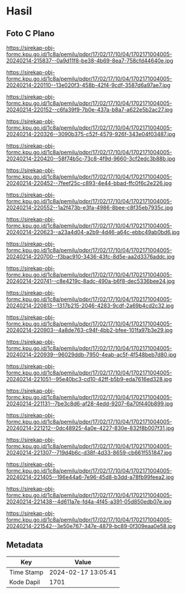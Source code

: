 # Hasil

## Foto C Plano

https://sirekap-obj-formc.kpu.go.id/1c8a/pemilu/pdpr/17/02/17/10/04/1702171004005-20240214-215837--0a9d11f8-be38-4b69-8ea7-758cfd44640e.jpg

https://sirekap-obj-formc.kpu.go.id/1c8a/pemilu/pdpr/17/02/17/10/04/1702171004005-20240214-220110--13e020f3-458b-42f4-9cdf-3587d6a97ae7.jpg

https://sirekap-obj-formc.kpu.go.id/1c8a/pemilu/pdpr/17/02/17/10/04/1702171004005-20240214-220152--c6fa39f9-7b0e-437a-b8a7-a622e5b2ac27.jpg

https://sirekap-obj-formc.kpu.go.id/1c8a/pemilu/pdpr/17/02/17/10/04/1702171004005-20240214-220326--3090b375-c52f-4579-926f-343e04f03487.jpg

https://sirekap-obj-formc.kpu.go.id/1c8a/pemilu/pdpr/17/02/17/10/04/1702171004005-20240214-220420--58f74b5c-73c8-4f9d-9660-3cf2edc3b88b.jpg

https://sirekap-obj-formc.kpu.go.id/1c8a/pemilu/pdpr/17/02/17/10/04/1702171004005-20240214-220452--7feef25c-c893-4e44-bbad-ffc0f6c2e226.jpg

https://sirekap-obj-formc.kpu.go.id/1c8a/pemilu/pdpr/17/02/17/10/04/1702171004005-20240214-220552--1a2f473b-e3fa-4986-8bee-c8f35eb7935c.jpg

https://sirekap-obj-formc.kpu.go.id/1c8a/pemilu/pdpr/17/02/17/10/04/1702171004005-20240214-220623--a23a4d04-a2b9-4d46-a64c-ebbc49ab0bd6.jpg

https://sirekap-obj-formc.kpu.go.id/1c8a/pemilu/pdpr/17/02/17/10/04/1702171004005-20240214-220700--f3bac910-3436-43fc-8d5e-aa2d3376addc.jpg

https://sirekap-obj-formc.kpu.go.id/1c8a/pemilu/pdpr/17/02/17/10/04/1702171004005-20240214-220741--c8e4219c-8adc-490a-b6f8-dec5336bee24.jpg

https://sirekap-obj-formc.kpu.go.id/1c8a/pemilu/pdpr/17/02/17/10/04/1702171004005-20240214-220813--1317b215-2046-4283-9cdf-2a69b4cd2c32.jpg

https://sirekap-obj-formc.kpu.go.id/1c8a/pemilu/pdpr/17/02/17/10/04/1702171004005-20240214-220903--4a8de763-c94f-4bb2-bfee-101fa97b3e29.jpg

https://sirekap-obj-formc.kpu.go.id/1c8a/pemilu/pdpr/17/02/17/10/04/1702171004005-20240214-220939--96029ddb-7950-4eab-ac5f-4f548beb7d80.jpg

https://sirekap-obj-formc.kpu.go.id/1c8a/pemilu/pdpr/17/02/17/10/04/1702171004005-20240214-221051--95e40bc3-cd10-42ff-b5b9-eda7616ed328.jpg

https://sirekap-obj-formc.kpu.go.id/1c8a/pemilu/pdpr/17/02/17/10/04/1702171004005-20240214-221131--7be3c8d6-af28-4edd-9207-6a70f440b899.jpg

https://sirekap-obj-formc.kpu.go.id/1c8a/pemilu/pdpr/17/02/17/10/04/1702171004005-20240214-221212--0dc48925-4a0e-4227-830e-832f8b007f31.jpg

https://sirekap-obj-formc.kpu.go.id/1c8a/pemilu/pdpr/17/02/17/10/04/1702171004005-20240214-221307--719d4b6c-d38f-4d33-8659-cb661f551847.jpg

https://sirekap-obj-formc.kpu.go.id/1c8a/pemilu/pdpr/17/02/17/10/04/1702171004005-20240214-221405--196e44a6-7e96-45d8-b3dd-a78fb99feea2.jpg

https://sirekap-obj-formc.kpu.go.id/1c8a/pemilu/pdpr/17/02/17/10/04/1702171004005-20240214-221438--4d611a7e-fd4a-4f45-a391-05d850edb07e.jpg

https://sirekap-obj-formc.kpu.go.id/1c8a/pemilu/pdpr/17/02/17/10/04/1702171004005-20240214-221542--3e50e767-347e-4879-bc89-0f309eaa0e58.jpg


## Metadata

| Key        | Value               |
| ---------- | ------------------- |
| Time Stamp | 2024-02-17 13:05:41 |
| Kode Dapil | 1701                |



